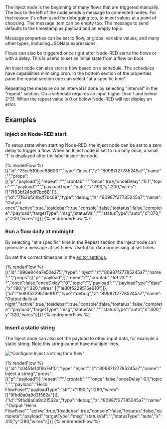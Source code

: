 The Inject node is the beginning of many flows that are triggered manually. The box to the left of the node sends a message to connected nodes. For that reason it's often used for debugging too, to inject values at a point of choosing. The message item can be empty too. The message to send defaults to the timestamp as payload and an empty topic.

Message properties can be set to flow, or global variable values, and many other types, including JSONata expressions.

Flows can also be triggered once right after Node-RED starts the flows or with a delay. This is useful to set an initial state from a flow on boot.

An inject node can also start a flow based on a schedule. The schedules have capabilities mimicing cron. In the bottom section of the properties pane the repeat section one can select "at a specific time".

Repeating the measure on an interval is done by selecting "interval" in the "repeat" section. On a schedule requires an input higher than 1 and below 2^31. When the repeat value is 0 or below Node-RED will not display an error.

## Examples

### Inject on Node-RED start

To setup state when starting Node-RED, the inject node can be set to a zero delay to trigger a flow. When an Inject node is set to run only once, a small '1' is displayed after the label inside the node.

{% renderFlow %}
[{"id":"73cc510bee68600f","type":"inject","z":"80987f27785245a7","name":"","props":[{"p":"payload"}],"repeat":"","crontab":"","once":true,"onceDelay":"0.1","topic":"","payload":"","payloadType":"date","x":190,"y":200,"wires":[["7f83bf24bdf7bc68"]]},{"id":"7f83bf24bdf7bc68","type":"debug","z":"80987f27785245a7","name":"Output once","active":true,"tosidebar":true,"console":false,"tostatus":false,"complete":"payload","targetType":"msg","statusVal":"","statusType":"auto","x":370,"y":200,"wires":[]}]
{% endrenderFlow %}

### Run a flow daily at midnight

By selecting "at a specific" time in the Repeat section the inject node can generate a message at set times. Useful for data processing at set times.

Do set the correct timezone in the [editor settings](/docs/user/instance-settings/#editor).

{% renderFlow %}
[{"id":"998e844a7e50e275","type":"inject","z":"80987f27785245a7","name":"","props":[{"p":"payload"}],"repeat":"","crontab":"59 23 * * *","once":false,"onceDelay":"0","topic":"","payload":"","payloadType":"date","x":190,"y":320,"wires":[["1e80f5229516e910"]]},{"id":"1e80f5229516e910","type":"debug","z":"80987f27785245a7","name":"Output daily at night","active":true,"tosidebar":true,"console":false,"tostatus":false,"complete":"payload","targetType":"msg","statusVal":"","statusType":"auto","x":400,"y":320,"wires":[]}]
{% endrenderFlow %}

### Insert a static string

The Inject node can also set the payload to other input data, for example a
static string. Note this string cannot have multiple lines.

!["Configure Inject a string for a flow"](./images/inject-config-string.png)

{% renderFlow %}
[{"id":"c0451e14f6b7eff0","type":"inject","z":"80987f27785245a7","name":"Inject a string","props":[{"p":"payload"}],"repeat":"","crontab":"","once":false,"onceDelay":0.1,"topic":"","payload":"Hello FlowFuse!","payloadType":"str","x":190,"y":280,"wires":[["9fbd8a0a9d21562a"]]},{"id":"9fbd8a0a9d21562a","type":"debug","z":"80987f27785245a7","name":"Output \"Hello FlowFuse\"","active":true,"tosidebar":true,"console":false,"tostatus":false,"complete":"payload","targetType":"msg","statusVal":"","statusType":"auto","x":410,"y":280,"wires":[]}]
{% endrenderFlow %}
